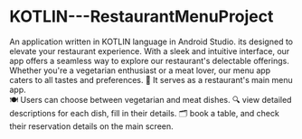 # KOTLIN---RestaurantMenuProject
An application written in KOTLIN language in Android Studio.
its designed to elevate your restaurant experience. 
With a sleek and intuitive interface, our app offers a seamless way to explore our restaurant's delectable offerings. 
Whether you're a vegetarian enthusiast or a meat lover, our menu app caters to all tastes and preferences.
📝 It serves as a restaurant's main menu app.  
🍽️ Users can choose between vegetarian and meat dishes. 
🔍 view detailed descriptions for each dish, fill in their details. 
🗂️ book a table, and check their reservation details on the main screen.
